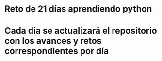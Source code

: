 <h1>Reto de 21 días aprendiendo python<h1/>
<p>Cada día se actualizará el repositorio con los avances y retos correspondientes por día</p>
